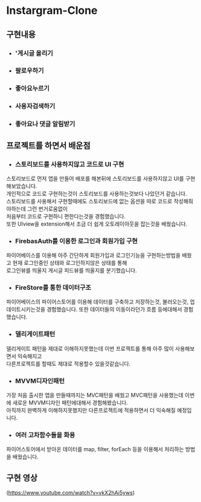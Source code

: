 # Instargram-Clone
      
         
          
          
           

## 구현내용
* ### '게시글 올리기   
    
* ### 팔로우하기    
    
* ### 좋아요누르기   
   
* ### 사용자검색하기   
    
* ### 좋아요나 댓글 알림받기   
     
    
     
         
            
             
                
## 프로젝트를 하면서 배운점

* ### 스토리보드를 사용하지않고 코드로 UI 구현
스토리보드로 먼저 앱을 만들어 배포를 해본뒤에 스토리보드를 사용하지않고 UI를 구현해보았습니다.   
개인적으로 코드로 구현하는것이 스토리보드를 사용하는것보다 나았던거 같습니다.   
스토리보드를 사용해서 구현할때에도 스토리보드에 없는 옵션을 따로 코드로 작성해줘야하는데 그런 번거로움없이    
처음부터 코드로 구현하니 편한다는것을 경험했습니다.   
또한 UIview을 extension해서 조금 더 쉽게 오토레이아웃을 잡는것을 배웠습니다.   
    
* ### FirebasAuth를 이용한 로그인과 회원가입 구현   
파이어베이스를 이용해 아주 간단하게 회원가입과 로그인기능을 구현하는방법을 배웠고 현재 로그인중인 상태와 로그인하지않은 상태를 통해   
로그인뷰를 띄울지 게시글 피드뷰를 띄울지를 분기했습니다.    
   
* ### FireStore를 통한 데이터구조
파이어베이스의 파이어스토어를 이용해 데이터를 구축하고 저장하는것, 불러오는것, 업데이트시키는것을 경험했습니다.
또한 데이터들의 이동이라던가 흐름 등에대해서 경험했습니다.

* ### 델리게이트패턴 
델리게이트 패턴을 제대로 이해하지못했는데 이번 프로젝트를 통해 아주 많이 사용해보면서 익숙해지고   
다른프로젝트를 할때도 제대로 적용할수 있을것같습니다.   
    
* ### MVVM디자인패턴
가장 처음 출시한 앱을 만들때까지는 MVC패턴을 배웠고 MVC패턴을 사용했는데 이번에 새로운 MVVM디자인 패턴에대해서 경험해봤습니다.   
아직까지 완벽하게 이해하지못했지만 다른프로젝트에 적용하면서 더 익숙해질 예정입니다.    
    
* ### 여러 고차함수들을 화용
파이어스토어에서 받아온 데이터를 map, filter, forEach 등을 이용해서 처리하는 방법을 배웠습니다.
     
    
    
      
       

## 구현 영상
(https://www.youtube.com/watch?v=vkX2hAi5yws)